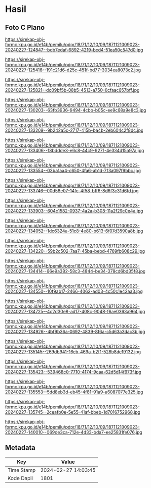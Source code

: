 # Hasil

## Foto C Plano

https://sirekap-obj-formc.kpu.go.id/e14b/pemilu/pdpr/18/71/12/10/09/1871121009023-20240227-124847--bdb7edaf-6892-4219-bcd4-51ea50c547d0.jpg

https://sirekap-obj-formc.kpu.go.id/e14b/pemilu/pdpr/18/71/12/10/09/1871121009023-20240227-125416--191c21d6-d25c-451f-bd77-3034ea8073c2.jpg

https://sirekap-obj-formc.kpu.go.id/e14b/pemilu/pdpr/18/71/12/10/09/1871121009023-20240227-125821--dc09bf5b-08b5-4513-a750-0cfaac657bff.jpg

https://sirekap-obj-formc.kpu.go.id/e14b/pemilu/pdpr/18/71/12/10/09/1871121009023-20240227-130203--63fb3936-9494-4cbb-b05c-ee9c68a9e8c3.jpg

https://sirekap-obj-formc.kpu.go.id/e14b/pemilu/pdpr/18/71/12/10/09/1871121009023-20240227-133209--9b242a5c-2717-415b-ba4b-2eb604c2f8dc.jpg

https://sirekap-obj-formc.kpu.go.id/e14b/pemilu/pdpr/18/71/12/10/09/1871121009023-20240227-133406--18bddde3-e6c8-44c9-9271-4e334d15a97a.jpg

https://sirekap-obj-formc.kpu.go.id/e14b/pemilu/pdpr/18/71/12/10/09/1871121009023-20240227-133554--03ba1aa4-c650-4fa6-ab1d-713a097f9bbc.jpg

https://sirekap-obj-formc.kpu.go.id/e14b/pemilu/pdpr/18/71/12/10/09/1871121009023-20240227-133746--00d58e07-14fc-4f58-bff6-8d6f3c31d6fd.jpg

https://sirekap-obj-formc.kpu.go.id/e14b/pemilu/pdpr/18/71/12/10/09/1871121009023-20240227-133903--604c1582-0937-4a2a-b308-11a2f29c0e4a.jpg

https://sirekap-obj-formc.kpu.go.id/e14b/pemilu/pdpr/18/71/12/10/09/1871121009023-20240227-134052--1dc6324a-51c8-4e80-b613-6f07d3590a8b.jpg

https://sirekap-obj-formc.kpu.go.id/e14b/pemilu/pdpr/18/71/12/10/09/1871121009023-20240227-134220--59b2c502-7aa7-45ba-bebd-4769fb608c29.jpg

https://sirekap-obj-formc.kpu.go.id/e14b/pemilu/pdpr/18/71/12/10/09/1871121009023-20240227-134414--66e9a382-58c3-4844-be34-378cd6bd35f8.jpg

https://sirekap-obj-formc.kpu.go.id/e14b/pemilu/pdpr/18/71/12/10/09/1871121009023-20240227-134550--10f9ab17-2466-4062-ad03-4c50c1e42aa3.jpg

https://sirekap-obj-formc.kpu.go.id/e14b/pemilu/pdpr/18/71/12/10/09/1871121009023-20240227-134725--4c2d30e8-ad17-408c-9048-f6ae0363a964.jpg

https://sirekap-obj-formc.kpu.go.id/e14b/pemilu/pdpr/18/71/12/10/09/1871121009023-20240227-134926--4bf9b36a-0692-4839-8f6a-c5d63a3dac3b.jpg

https://sirekap-obj-formc.kpu.go.id/e14b/pemilu/pdpr/18/71/12/10/09/1871121009023-20240227-135145--269db941-16eb-469a-b2f1-528b8de19132.jpg

https://sirekap-obj-formc.kpu.go.id/e14b/pemilu/pdpr/18/71/12/10/09/1871121009023-20240227-135423--539468c0-7710-4174-9caa-62d5d14f973f.jpg

https://sirekap-obj-formc.kpu.go.id/e14b/pemilu/pdpr/18/71/12/10/09/1871121009023-20240227-135553--5dd8eb3d-eb45-4f81-91a9-a6087077e325.jpg

https://sirekap-obj-formc.kpu.go.id/e14b/pemilu/pdpr/18/71/12/10/09/1871121009023-20240227-135745--2ceafb0e-5e55-41af-bbeb-1d7016752968.jpg

https://sirekap-obj-formc.kpu.go.id/e14b/pemilu/pdpr/18/71/12/10/09/1871121009023-20240227-140010--069de3ca-712e-4d33-bda7-ee25831fe076.jpg


## Metadata

| Key        | Value               |
| ---------- | ------------------- |
| Time Stamp | 2024-02-27 14:03:45 |
| Kode Dapil | 1801                |



